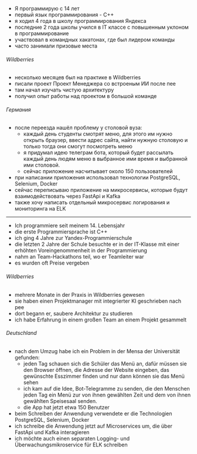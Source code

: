 - Я программирую с 14 лет
- первый язык программирования - C++
- я ходил 4 года в школу программирования Яндекса
- последние 2 года школы учился в IT классе с повышенным уклоном в программирование
- участвовал в командных хакатонах, где был лидером команды
- часто занимали призовые места

###### Wildberries
- несколько месяцев был на практике в Wildberries 
- писали проект Проект Менеджера со встроеным ИИ
после пее
 - там начал изучать чистую архитектуру
 - получил опыт работы над проектом в большой команде
###### Германия
- после переезда нашёл проблему у столовой вуза:
	- каждый день студенты смотрят меню, для этого им нужно открыть браузер, ввести адрес сайта, найти нужную столовую и только тогда они смогут посмотреть меню
	- я придумал идею телеграм бота, который будет рассылать каждый день людям меню в выбранное ими время и выбранной ими столовой.
	- сейчас приложение насчитывает около 150 пользователей
- при написании приложения  использовал технологии PostgreSQL, Selenium, Docker 
- сейчас переписываю приложение на микросервисы, которые будут взаимодействовать через FastApi и Kafka
- также хочу написать отдельный микросервис логирования и мониторинга на ELK

---
- Ich programmiere seit meinem 14. Lebensjahr
- die erste Programmiersprache ist C++
- ich ging 4 Jahre zur Yandex-Programmierschule
- die letzten 2 Jahre der Schule besuchte er in der IT-Klasse mit einer erhöhten Voreingenommenheit in der Programmierung
- nahm an Team-Hackathons teil, wo er Teamleiter war
- es wurden oft Preise vergeben

###### Wildberries
- mehrere Monate in der Praxis in Wildberries gewesen 
- sie haben einen Projektmanager mit integrierter KI geschrieben
nach pee
 - dort begann er, saubere Architektur zu studieren
 - ich habe Erfahrung in einem großen Team an einem Projekt gesammelt
###### Deutschland
- nach dem Umzug habe ich ein Problem in der Mensa der Universität gefunden:
	- jeden Tag schauen sich die Schüler das Menü an, dafür müssen sie den Browser öffnen, die Adresse der Website eingeben, das gewünschte Esszimmer finden und nur dann können sie das Menü sehen
	- ich kam auf die Idee, Bot-Telegramme zu senden, die den Menschen jeden Tag ein Menü zur von ihnen gewählten Zeit und dem von ihnen gewählten Speisesaal senden.
	- die App hat jetzt etwa 150 Benutzer
- beim Schreiben der Anwendung verwendete er die Technologien PostgreSQL, Selenium, Docker 
- ich schreibe die Anwendung jetzt auf Microservices um, die über FastApi und Kafka interagieren
- ich möchte auch einen separaten Logging- und Überwachungsmikroservice für ELK schreiben